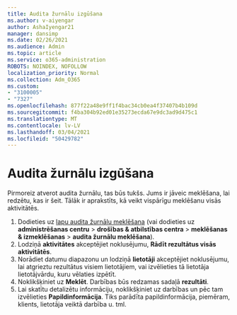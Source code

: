 ```yaml
---
title: Audita žurnālu izgūšana
ms.author: v-aiyengar
author: AshaIyengar21
manager: dansimp
ms.date: 02/26/2021
ms.audience: Admin
ms.topic: article
ms.service: o365-administration
ROBOTS: NOINDEX, NOFOLLOW
localization_priority: Normal
ms.collection: Adm_O365
ms.custom:
- "3100005"
- "7327"
ms.openlocfilehash: 877f22a48e9ff1f4bac34cb0ea4f37407b4b109d
ms.sourcegitcommit: f4ba304b92ed01e35273ecda67e9dc3ad9d475c1
ms.translationtype: MT
ms.contentlocale: lv-LV
ms.lasthandoff: 03/04/2021
ms.locfileid: "50429782"
---
```

# <a name="retrieve-the-audit-logs"></a>Audita žurnālu izgūšana

Pirmoreiz atverot audita žurnālu, tas būs tukšs. Jums ir jāveic meklēšana, lai redzētu, kas ir šeit. Tālāk ir aprakstīts, kā veikt vispārīgu meklēšanu visās aktivitātēs.

1. Dodieties uz [lapu audita žurnālu meklēšana](https://protection.office.com/#/unifiedauditlog) (vai dodieties uz **administrēšanas centru**  >  **drošības & atbilstības centra**  >  **meklēšanas & izmeklēšanas**  >  **audita žurnālu meklēšana**).
1. Lodziņā **aktivitātes** akceptējiet noklusējumu, **Rādīt rezultātus visās aktivitātēs**.
1. Norādiet datumu diapazonu un lodziņā **lietotāji** akceptējiet noklusējumu, lai atgrieztu rezultātus visiem lietotājiem, vai izvēlieties tā lietotāja lietotājvārdu, kuru vēlaties izpētīt.
1. Noklikšķiniet uz **Meklēt**. Darbības būs redzamas sadaļā **rezultāti**.
1. Lai skatītu detalizētu informāciju, noklikšķiniet uz darbības un pēc tam izvēlieties **Papildinformācija**. Tiks parādīta papildinformācija, piemēram, klients, lietotāja veiktā darbība u. tml.
